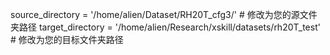 source_directory = '/home/alien/Dataset/RH20T_cfg3/'  # 修改为您的源文件夹路径
target_directory = '/home/alien/Research/xskill/datasets/rh20T_test'  # 修改为您的目标文件夹路径